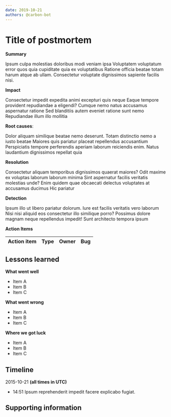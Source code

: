 ```yaml
---
date: 2019-10-21
authors: @carbon-bot
---
```


# Title of postmortem

**Summary**

Ipsum culpa molestias doloribus modi veniam ipsa Voluptatem voluptatum error
quos quia cupiditate quia ex voluptatibus Ratione officia beatae totam harum
atque ab ullam. Consectetur voluptate dignissimos sapiente facilis nisi.

**Impact**

Consectetur impedit expedita animi excepturi quis neque Eaque tempore provident
repudiandae a eligendi? Cumque nemo natus accusamus aspernatur ratione Sed
blanditiis autem eveniet ratione sunt nemo Repudiandae illum illo mollitia

**Root causes**:

Dolor aliquam similique beatae nemo deserunt. Totam distinctio nemo a iusto
beatae Maiores quis pariatur placeat repellendus accusantium Perspiciatis
tempore perferendis aperiam laborum reiciendis enim. Natus laudantium
dignissimos repellat quia

**Resolution**

Consectetur aliquam temporibus dignissimos quaerat maiores? Odit maxime ex
voluptas laborum laborum minima Sint aspernatur facilis veritatis molestias
unde? Enim quidem quae obcaecati delectus voluptates at accusamus ducimus Hic
pariatur

**Detection**

Ipsum illo ut libero pariatur dolorum. Iure est facilis veritatis vero laborum
Nisi nisi aliquid eos consectetur illo similique porro? Possimus dolore magnam
neque repellendus impedit! Sunt architecto tempora ipsum

**Action Items**

| Action item | Type | Owner | Bug |
| ----------- | ---- | ----- | --- |


## Lessons learned

**What went well**

- Item A
- Item B
- Item C

**What went wrong**

- Item A
- Item B
- Item C

**Where we got luck**

- Item A
- Item B
- Item C

## Timeline

2015-10-21 **(all times in UTC)**

- 14:51 Ipsum reprehenderit impedit facere explicabo fugiat.

## Supporting information
